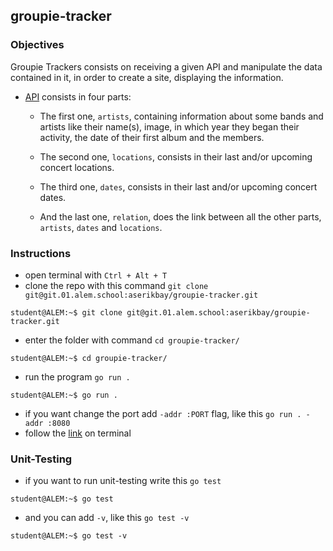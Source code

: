 ## groupie-tracker

### Objectives

Groupie Trackers consists on receiving a given API and manipulate the data contained in it, in order to create a site, displaying the information.

- [API](https://groupietrackers.herokuapp.com/api) consists in four parts:

  - The first one, `artists`, containing information about some bands and artists like their name(s), image, in which year they began their activity, the date of their first album and the members.

  - The second one, `locations`, consists in their last and/or upcoming concert locations.

  - The third one, `dates`, consists in their last and/or upcoming concert dates.

  - And the last one, `relation`, does the link between all the other parts, `artists`, `dates` and `locations`.

### Instructions

- open terminal with `Ctrl + Alt + T`
- clone the repo with this command `git clone git@git.01.alem.school:aserikbay/groupie-tracker.git`
```console
student@ALEM:~$ git clone git@git.01.alem.school:aserikbay/groupie-tracker.git
```
- enter the folder with command `cd groupie-tracker/`
```console
student@ALEM:~$ cd groupie-tracker/
```
- run the program `go run .`
```console
student@ALEM:~$ go run .
```
- if you want change the port add `-addr :PORT` flag, like this `go run . -addr :8080` 
- follow the [link](http://localhost:4000/) on terminal

### Unit-Testing

- if you want to run unit-testing write this `go test`
```console
student@ALEM:~$ go test
```
- and you can add `-v`, like this `go test -v`
```console
student@ALEM:~$ go test -v
```

